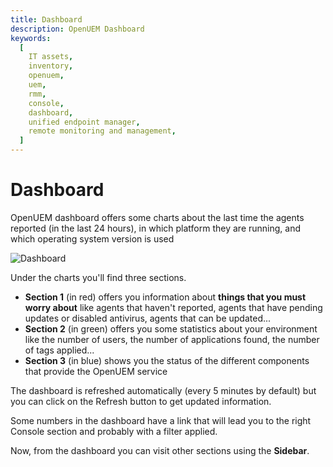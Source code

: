 ```yaml
---
title: Dashboard
description: OpenUEM Dashboard
keywords:
  [
    IT assets,
    inventory,
    openuem,
    uem,
    rmm,
    console,
    dashboard,
    unified endpoint manager,
    remote monitoring and management,
  ]
---
```


# Dashboard

OpenUEM dashboard offers some charts about the last time the agents reported (in the last 24 hours), in which platform they are running, and which operating system version is used

![Dashboard](/img/console/dashboard.png)

Under the charts you'll find three sections.

- **Section 1** (in red) offers you information about **things that you must worry about** like agents that haven't reported, agents that have pending updates or disabled antivirus, agents that can be updated...
- **Section 2** (in green) offers you some statistics about your environment like the number of users, the number of applications found, the number of tags applied...
- **Section 3** (in blue) shows you the status of the different components that provide the OpenUEM service

The dashboard is refreshed automatically (every 5 minutes by default) but you can click on the Refresh button to get updated information.

Some numbers in the dashboard have a link that will lead you to the right Console section and probably with a filter applied.

Now, from the dashboard you can visit other sections using the **Sidebar**.
